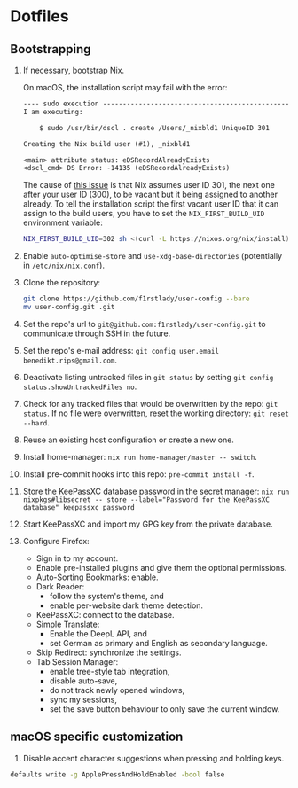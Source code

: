 # Dotfiles

## Bootstrapping

1. If necessary, bootstrap Nix.

   On macOS, the installation script may fail with the error:

   ```txt
   ---- sudo execution ------------------------------------------------------------
   I am executing:

       $ sudo /usr/bin/dscl . create /Users/_nixbld1 UniqueID 301

   Creating the Nix build user (#1), _nixbld1

   <main> attribute status: eDSRecordAlreadyExists
   <dscl_cmd> DS Error: -14135 (eDSRecordAlreadyExists)
   ```

   The cause of [this issue](https://github.com/NixOS/nix/issues/6153#issuecomment-1068508475) is that Nix assumes user ID 301, the next one after your user ID (300), to be vacant but it being assigned to another already. To tell the installation script the first vacant user ID that it can assign to the build users, you have to set the `NIX_FIRST_BUILD_UID` environment variable:

   ```bash
   NIX_FIRST_BUILD_UID=302 sh <(curl -L https://nixos.org/nix/install)
   ```

1. Enable `auto-optimise-store` and `use-xdg-base-directories` (potentially in `/etc/nix/nix.conf`).

1. Clone the repository:

   ```bash
   git clone https://github.com/f1rstlady/user-config --bare
   mv user-config.git .git
   ```

1. Set the repo's url to `git@github.com:f1rstlady/user-config.git` to communicate through SSH in the future.

1. Set the repo's e-mail address: `git config user.email benedikt.rips@gmail.com`.

1. Deactivate listing untracked files in `git status` by setting `git config status.showUntrackedFiles no`.

1. Check for any tracked files that would be overwritten by the repo: `git status`. If no file were overwritten, reset the working directory: `git reset --hard`.

1. Reuse an existing host configuration or create a new one.

1. Install home-manager: `nix run home-manager/master -- switch`.

1. Install pre-commit hooks into this repo: `pre-commit install -f`.

1. Store the KeePassXC database password in the secret manager: `nix run nixpkgs#libsecret -- store --label="Password for the KeePassXC database" keepassxc password`

1. Start KeePassXC and import my GPG key from the private database.

1. Configure Firefox:

   - Sign in to my account.
   - Enable pre-installed plugins and give them the optional permissions.
   - Auto-Sorting Bookmarks: enable.
   - Dark Reader:
     - follow the system's theme, and
     - enable per-website dark theme detection.
   - KeePassXC: connect to the database.
   - Simple Translate:
     - Enable the DeepL API, and
     - set German as primary and English as secondary language.
   - Skip Redirect: synchronize the settings.
   - Tab Session Manager:
     - enable tree-style tab integration,
     - disable auto-save,
     - do not track newly opened windows,
     - sync my sessions,
     - set the save button behaviour to only save the current window.

## macOS specific customization

1. Disable accent character suggestions when pressing and holding keys.

```bash
defaults write -g ApplePressAndHoldEnabled -bool false
```
